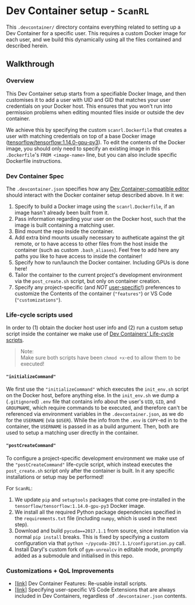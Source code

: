 # Dev Container setup - `ScanRL`

This `.devcontainer/` directory contains everything related to setting up a Dev
Container for a specific user. This requires a custom Docker image for each
user, and we build this dynamically using all the files contained and described
herein.

## Walkthrough

### Overview

This Dev Container setup starts from a specifiable Docker Image, and then
customises it to add a user with UID and GID that matches your user credentials
on your Docker host. This ensures that you won't run into permission problems
when editing mounted files inside or outside the dev container.

We achieve this by specifying the custom `scanrl.Dockerfile` that creates
a user with matching credentials on top of a base Docker image
([tensorflow/tensorflow:1.14.0-gpu-py3](https://hub.docker.com/layers/tensorflow/tensorflow/1.14.0-gpu-py3/images/sha256-e72e66b3dcb9c9e8f4e5703965ae1466b23fe8cad59e1c92c6e9fa58f8d81dc8?context=explore)).
To edit the contents of the Docker image, you should only need to specify an
existing image in this `.Dockerfile`'s `FROM <image-name>` line, but you can
also include specific Dockerfile instructions.

### Dev Container Spec

The `.devcontainer.json` specifies how any [Dev Container-compatible editor](https://containers.dev/supporting)
should interact with the Docker container setup described above. In it we:

1. Specify to build a Docker image using the `scanrl.Dockerfile`, if an image
hasn't already been built from it.
2. Pass information regarding your user on the Docker host, such
that the image is built containing a matching user.
3. Bind mount the repo inside the container.
4. Add extra bind mounts usually necessary to autheticate against the git
remote, or to have access to other files from the host inside the container
(such as custom `.bash_aliases`). Feel free to add here any paths you like to
have access to inside the container!
5. Specify how to run/launch the Docker container. Including GPUs is done here!
6. Tailor the container to the current project's development environment via
the `post_create.sh` script, but only on container creation.
7. Specify any project-specific (and _NOT_
[user-specific](#customizations--qol)!) preferences to
customize the Contents of the container (`"features"`) or VS Code
(`"customizations"`).

### Life-cycle scripts used

In order to (1) obtain the docker host user info and (2) run a
custom setup script inside the container we make use of
[Dev Containers' Life-cycle scripts](https://containers.dev/implementors/json_reference/#lifecycle-scripts).

> Note: \
> Make sure both scripts have been `chmod +x`-ed to allow them to be executed!

#### `"initializeCommand"`

We first use the `"initializeCommand"` which executes the `init_env.sh` script
on the Docker host, before anything else. In the `init_env.sh` we dump a
(`.gitignore`d) `.env` file that contains info about the user's `UID`, `GID`,
and `GROUPNAME`, which require commands to be executed, and therefore can't be
referenced via environment variables in the `.devcontainer.json`,
as we do for the `USERNAME` (via `$USER`). While the info from the `.env` is
`COPY`-ed in to the container, the `USERNAME` is passed in as a build argument.
Then, both are used to setup a matching user directly in the container.

#### `"postCreateCommand"`

To configure a project-specific development environment we make use of the
`"postCreateCommand"` life-cycle script, which instead executes the
`post_create.sh` script only after the container is built. In it any specific
installations or setup may be performed!

For `ScanRL`:

1. We update `pip` and `setuptools` packages that come pre-installed in the
`tensorflow/tensorflow:1.14.0-gpu-py3` Docker image.
2. We install all the required Python package dependencies specified in the
`requirements.txt` file (including `numpy`, which is used in the next step).
3. Download and build `pycuda==2017.1.1` from source, since installation via
normal `pip install` breaks. This is fixed by specifying a custom configuration
via that `python ~/pycuda-2017.1.1/configuration.py` call.
4. Install Daryl's custom fork of `gym-unrealcv` in editable mode, promptly
added as a submodule and initialised in this repo.

### Customizations + QoL Improvements

- [\[link\]](https://containers.dev/implementors/features/)
Dev Container Features: Re-usable install scripts.
- [\[link\]](https://code.visualstudio.com/docs/devcontainers/containers#_always-installed-features)
Specifying user-specific VS Code Extensions that are always included in Dev
Containers, regardless of `.devcontainer.json` contents.
